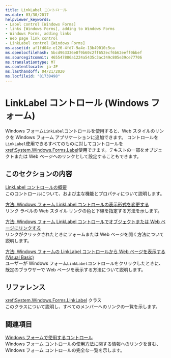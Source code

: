 ```yaml
---
title: LinkLabel コントロール
ms.date: 03/30/2017
helpviewer_keywords:
- Label control [Windows Forms]
- links [Windows Forms], adding to Windows Forms
- Windows Forms, adding links
- Web page link control
- LinkLabel control [Windows Forms]
ms.assetid: af1fd04e-e126-4fd7-9a4e-13b49010c5ca
ms.openlocfilehash: 5bcd963336e8f9b60c2ff652ecf6b62eeff0bbef
ms.sourcegitcommit: 465547886a1224a5435c3ac349c805e39ce77706
ms.translationtype: MT
ms.contentlocale: ja-JP
ms.lasthandoff: 04/21/2020
ms.locfileid: "81739498"
---
```

# <a name="linklabel-control-windows-forms"></a>LinkLabel コントロール (Windows フォーム)
Windows フォーム`LinkLabel`コントロールを使用すると、Web スタイルのリンクを Windows フォーム アプリケーションに追加できます。 コントロールを`LinkLabel`使用できるすべてのものに対してコントロールを<xref:System.Windows.Forms.Label>使用できます。テキストの一部をオブジェクトまたは Web ページへのリンクとして設定することもできます。  
  
## <a name="in-this-section"></a>このセクションの内容  
 [LinkLabel コントロールの概要](linklabel-control-overview-windows-forms.md)  
 このコントロールについて、および主な機能とプロパティについて説明します。  
  
 [方法: Windows フォーム LinkLabel コントロールの表示形式を変更する](how-to-change-the-appearance-of-the-windows-forms-linklabel-control.md)  
 リンク ラベルの Web スタイル リンクの色と下線を指定する方法を示します。  
  
 [方法: Windows フォーム LinkLabel コントロールでオブジェクトまたは Web ページにリンクする](link-to-an-object-or-web-page-with-wf-linklabel-control.md)  
 リンクがクリックされたときにフォームまたは Web ページを開く方法について説明します。  
  
 [方法: Windows フォームの LinkLabel コントロールから Web ページを表示する (Visual Basic)](display-a-web-page-from-a-wf-linklabel-control-visual-basic.md)  
 ユーザーが Windows フォーム`LinkLabel`コントロールをクリックしたときに、既定のブラウザーで Web ページを表示する方法について説明します。  
  
## <a name="reference"></a>リファレンス  
 <xref:System.Windows.Forms.LinkLabel> クラス  
 このクラスについて説明し、すべてのメンバーへのリンクの一覧を示します。  
  
## <a name="related-sections"></a>関連項目  
 [Windows フォームで使用するコントロール](controls-to-use-on-windows-forms.md)  
 Windows フォーム コントロールの使用方法に関する情報へのリンクを含む、Windows フォーム コントロールの完全な一覧を示します。
